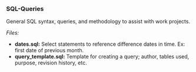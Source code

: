 ### SQL-Queries
General SQL syntax, queries, and methodology to assist with work projects.

_Files:_
* **dates.sql:** Select statements to reference difference dates in time. Ex: first date of previous month.
* **query_template.sql:** Template for creating a query; author, tables used, purpose, revision history, etc.
